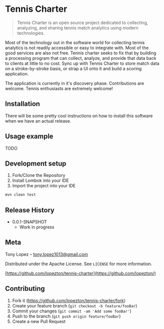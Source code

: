 # Tennis Charter
> Tennis Charter is an open source project dedicated to collecting, analyzing, and sharing tennis match analytics using modern technologies. 

Most of the technology out in the software world for collecting tennis analytics is not readily accessible or easy to integrate with. Most of the good services are also not free. Tennis charter seeks to fix that by building a processing program that can collect, analyze, and provide that data back to clients at little to no cost. Sync up with Tennis Charter to store match data on a stroke-by-stroke basis, or strap a UI onto it and build a scoring application.

The application is currently in it's discovery phase. Contributions are welcome. Tennis enthusiasts are extremely welcome!

## Installation

There will be some pretty cool instructions on how to install this software when we have an actual release.

## Usage example

TODO

## Development setup

1. Fork/Clone the Repository
2. Install Lombok into your IDE
3. Import the project into your IDE

```sh
mvn clean test
```

## Release History

* 0.0.1-SNAPSHOT
    * Work in progress

## Meta

Tony Lopez – tony.lopez1013@gmail.com

Distributed under the Apache License. See ``LICENSE`` for more information.

[https://github.com/lopezton/tennis-charter](https://github.com/lopezton/)

## Contributing

1. Fork it (<https://github.com/lopezton/tennis-charter/fork>)
2. Create your feature branch (`git checkout -b feature/fooBar`)
3. Commit your changes (`git commit -am 'Add some fooBar'`)
4. Push to the branch (`git push origin feature/fooBar`)
5. Create a new Pull Request
